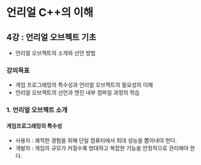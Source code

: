 # 언리얼 C++의 이해
## 4강 : 언리얼 오브젝트 기초
* 언리얼 오브젝트의 소개와 선언 방법
### 강의목표
* 게임 프로그래밍의 특수성과 언리얼 오브젝트의 필요성의 이해
* 언리얼 오브잭트의 선언과 엔진 내부 컴파일 과정의 학습 

### 1. 언리얼 오브젝트 소개

#### 게임프로그래밍의 특수성
* 사용자 : 쾌적한 경험을 위해 단일 컴퓨터에서 최대 성능을 뽑아내야 한다.
* 개발자 : 게임의 규모가 커질수록 방대하고 복잡한 기능을 안정적으로 관리해야 한다.

